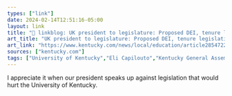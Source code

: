 ```yaml
---
types: ["link"]
date: 2024-02-14T12:51:16-05:00
layout: link
title: "🔗 linkblog: UK president to legislature: Proposed DEI, tenure legislation is ‘deeply concerning’ for Kentucky colleges'"
art_title: "UK president to legislature: Proposed DEI, tenure legislation is ‘deeply concerning’ for Kentucky colleges"
art_link: "https://www.kentucky.com/news/local/education/article285472277.html#storylink=rss"
sources: ["kentucky.com"]
tags: ["University of Kentucky","Eli Capilouto","Kentucky General Assembly","DEI","tenure"]
---
```

I appreciate it when our president speaks up against legislation that would hurt the University of Kentucky.
